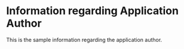 # Information regarding Application Author

This is the sample information regarding the application author.